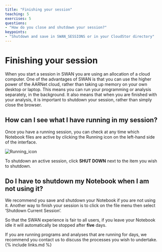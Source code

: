 ```yaml
---
title: "Finishing your session"
teaching: 5
exercises: 5
questions:
- "How do you close and shutdown your session?"
keypoints:
- "Shutdown and save in SWAN_SESSIONS or in your CloudStor directory"
---
```

# Finishing your session

When you start a session in SWAN you are using an allocation of a cloud computer. One of the advantages of SWAN is that you can use the higher power of the AARNet cloud, rather than taking up memory on your own desktop or laptop. This means you can run your programming or analysis separately, in the background. It also means that when you are finished with your analysis, it is important to shutdown your session, rather than simply close the browser.

## How can I see what I have running in my session?

Once you have a running session, you can check at any time which Notebook files are active by clicking the Running icon on the left-hand side of the interface.

![Running_icon](\Introduction_to_Jupyter_notebooks\images\Shutdown.png)

To shutdown an active session, click **SHUT DOWN** next to the item you wish to shutdown.

## Do I have to shutdown my Notebook when I am not using it?

We recommend you save and shutdown your Notebook if you are not using it. Another way to finish your session is to click on the file menu then select ‘Shutdown Current Session’.

So that the SWAN experience is fair to all users, if you leave your Notebook idle it will automatically be stopped after **five** days.

If you are running programs and analyses that are running for days, we recommend you contact us to discuss the processes you wish to undertake.
{% include links.md %}
